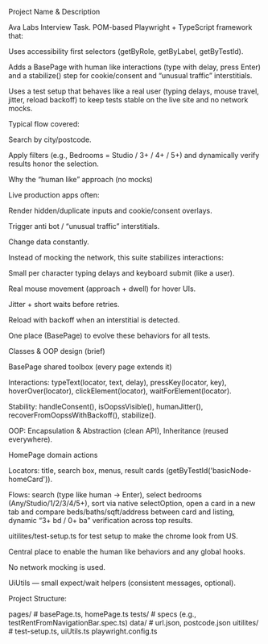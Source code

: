 Project Name & Description

Ava Labs Interview Task. POM-based Playwright + TypeScript framework that:

Uses accessibility first selectors (getByRole, getByLabel, getByTestId).

Adds a BasePage with human like interactions (type with delay, press Enter) and a stabilize() step for cookie/consent and “unusual traffic” interstitials.

Uses a test setup that behaves like a real user (typing delays, mouse travel, jitter, reload backoff) to keep tests stable on the live site and no network mocks.

Typical flow covered:

Search by city/postcode.

Apply filters (e.g., Bedrooms = Studio / 3+ / 4+ / 5+) and dynamically verify results honor the selection.

Why the “human like” approach (no mocks)

Live production apps often:

Render hidden/duplicate inputs and cookie/consent overlays.

Trigger anti bot / “unusual traffic” interstitials.

Change data constantly.

Instead of mocking the network, this suite stabilizes interactions:

Small per character typing delays and keyboard submit (like a user).

Real mouse movement (approach + dwell) for hover UIs.

Jitter + short waits before retries.

Reload with backoff when an interstitial is detected.

One place (BasePage) to evolve these behaviors for all tests.

Classes & OOP design (brief)

BasePage shared toolbox (every page extends it)

Interactions: typeText(locator, text, delay), pressKey(locator, key), hoverOver(locator), clickElement(locator), waitForElement(locator).

Stability: handleConsent(), isOopssVisible(), humanJitter(), recoverFromOopssWithBackoff(), stabilize().

OOP: Encapsulation & Abstraction (clean API), Inheritance (reused everywhere).

HomePage domain actions

Locators: title, search box, menus, result cards (getByTestId('basicNode-homeCard')).

Flows: search (type like human → Enter), select bedrooms (Any/Studio/1/2/3/4/5+), sort via native selectOption, open a card in a new tab and compare beds/baths/sqft/address between card and listing, dynamic “3+ bd / 0+ ba” verification across top results.

uitilites/test-setup.ts for test setup to make the chrome look from US.

Central place to enable the human like behaviors and any global hooks.

No network mocking is used.

UiUtils — small expect/wait helpers (consistent messages, optional).

Project Structure:

pages/          # basePage.ts, homePage.ts
tests/          # specs (e.g., testRentFromNavigationBar.spec.ts)
data/           # url.json, postcode.json
uitilites/      # test-setup.ts, uiUtils.ts
playwright.config.ts
